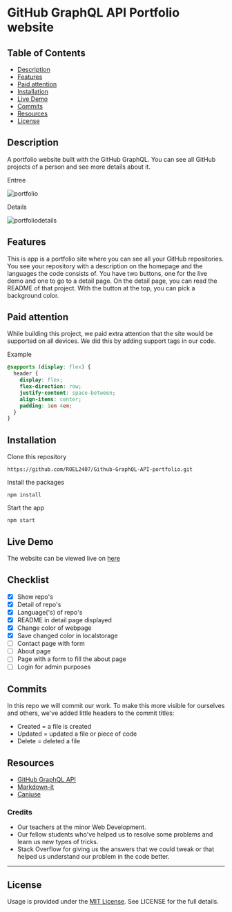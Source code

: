 # GitHub GraphQL API Portfolio website

## Table of Contents

- [Description](#description)
- [Features](#features)
- [Paid attention](#paid-attention)
- [Installation](#installation)
- [Live Demo](#live-demo)
- [Commits](#commits)
- [Resources](#resources)
- [License](#license)

## Description

A portfolio website built with the GitHub GraphQL. You can see all GitHub projects of a person and see more details about it.

Entree

![portfolio](https://user-images.githubusercontent.com/24413936/163160763-5486e7a6-471e-4d72-bb55-b5a521761966.png)

Details

![portfoliodetails](https://user-images.githubusercontent.com/24413936/163160790-4355db0f-072b-4c09-b010-0d3849248dbe.png)

## Features

This is app is a portfolio site where you can see all your GitHub repositories. You see your repository with a description on the homepage and the languages the code consists of. You have two buttons, one for the live demo and one to go to a detail page. On the detail page, you can read the README of that project. With the button at the top, you can pick a background color.

## Paid attention

While building this project, we paid extra attention that the site would be supported on all devices. We did this by adding support tags in our code.

Example

```css
@supports (display: flex) {
  header {
    display: flex;
    flex-direction: row;
    justify-content: space-between;
    align-items: center;
    padding: 1em 4em;
  }
}
```

## Installation

Clone this repository

```
https://github.com/ROEL2407/Github-GraphQL-API-portfolio.git
```

Install the packages

```
npm install
```

Start the app

```
npm start
```

## Live Demo

The website can be viewed live on [here](https://portfolio-website-roel.herokuapp.com/)

## Checklist

- [x] Show repo's
- [x] Detail of repo's
- [x] Language('s) of repo's
- [x] README in detail page displayed
- [x] Change color of webpage
- [x] Save changed color in localstorage
- [ ] Contact page with form
- [ ] About page
- [ ] Page with a form to fill the about page
- [ ] Login for admin purposes

## Commits

In this repo we will commit our work. To make this more visible for ourselves and others, we've added little headers to the commit titles:

- Created = a file is created
- Updated = updated a file or piece of code
- Delete = deleted a file

## Resources

- [GitHub GraphQL API](https://docs.github.com/en/enterprise-server@3.4/graphql)
- [Markdown-it](https://www.npmjs.com/package/markdown-it)
- [Caniuse](https://caniuse.com)

### Credits

- Our teachers at the minor Web Development.
- Our fellow students who've helped us to resolve some problems and learn us new types of tricks.
- Stack Overflow for giving us the answers that we could tweak or that helped us understand our problem in the code better.
<hr />

## License

Usage is provided under the [MIT License](https://github.com/ROEL2407/Github-GraphQL-API-portfolio/blob/main/LICENSE). See LICENSE for the full details.

<!-- Here are some hints for your project! -->

<!-- Start out with a title and a description -->

<!-- Add a nice image here at the end of the week, showing off your shiny frontend 📸 -->

<!-- Add a link to your live demo in Github Pages 🌐-->

<!-- replace the code in the /docs folder with your own, so you can showcase your work with GitHub Pages 🌍 -->

<!-- Maybe a table of contents here? 📚 -->

<!-- ☝️ replace this description with a description of your own work -->

<!-- How about a section that describes how to install this project? 🤓 -->

<!-- ...but how does one use this project? What are its features 🤔 -->

<!-- ...you should implement an explanation of client- server rendering choices 🍽 -->

<!-- ...and an activity diagram including the Service Worker 📈 -->

<!-- This would be a good place for a list of enhancements to optimize the critical render path implemented your app  -->

<!-- Maybe a checklist of done stuff and stuff still on your wishlist? ✅ -->

<!-- We all stand on the shoulders of giants, please link all the sources you used in to create this project. -->

<!-- How about a license here? When in doubt use GNU GPL v3. 📜  -->
